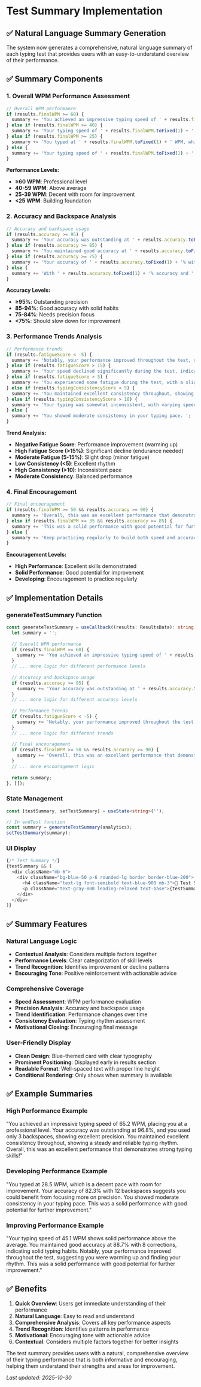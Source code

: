 # Test Summary Implementation

## ✅ Natural Language Summary Generation

The system now generates a comprehensive, natural language summary of each typing test that provides users with an easy-to-understand overview of their performance.

## ✅ Summary Components

### **1. Overall WPM Performance Assessment**
```typescript
// Overall WPM performance
if (results.finalWPM >= 60) {
  summary += 'You achieved an impressive typing speed of ' + results.finalWPM.toFixed(1) + ' WPM, placing you at a professional level. ';
} else if (results.finalWPM >= 40) {
  summary += 'Your typing speed of ' + results.finalWPM.toFixed(1) + ' WPM shows solid performance above the average. ';
} else if (results.finalWPM >= 25) {
  summary += 'You typed at ' + results.finalWPM.toFixed(1) + ' WPM, which is a decent pace with room for improvement. ';
} else {
  summary += 'Your typing speed of ' + results.finalWPM.toFixed(1) + ' WPM indicates you\'re still building your foundation. ';
}
```

**Performance Levels:**
- **≥60 WPM**: Professional level
- **40-59 WPM**: Above average
- **25-39 WPM**: Decent with room for improvement
- **<25 WPM**: Building foundation

### **2. Accuracy and Backspace Analysis**
```typescript
// Accuracy and backspace usage
if (results.accuracy >= 95) {
  summary += 'Your accuracy was outstanding at ' + results.accuracy.toFixed(1) + '%, and you used only ' + results.backspaceCount + ' backspaces, showing excellent precision. ';
} else if (results.accuracy >= 85) {
  summary += 'You maintained good accuracy at ' + results.accuracy.toFixed(1) + '% with ' + results.backspaceCount + ' corrections, indicating solid typing habits. ';
} else if (results.accuracy >= 75) {
  summary += 'Your accuracy of ' + results.accuracy.toFixed(1) + '% with ' + results.backspaceCount + ' backspaces suggests you could benefit from focusing more on precision. ';
} else {
  summary += 'With ' + results.accuracy.toFixed(1) + '% accuracy and ' + results.backspaceCount + ' backspaces, consider slowing down to improve your precision. ';
}
```

**Accuracy Levels:**
- **≥95%**: Outstanding precision
- **85-94%**: Good accuracy with solid habits
- **75-84%**: Needs precision focus
- **<75%**: Should slow down for improvement

### **3. Performance Trends Analysis**
```typescript
// Performance trends
if (results.fatigueScore < -5) {
  summary += 'Notably, your performance improved throughout the test, suggesting you were warming up and finding your rhythm. ';
} else if (results.fatigueScore > 15) {
  summary += 'Your speed declined significantly during the test, indicating you may need to work on endurance and consistency. ';
} else if (results.fatigueScore > 5) {
  summary += 'You experienced some fatigue during the test, with a slight drop in performance over time. ';
} else if (results.typingConsistencyScore < 5) {
  summary += 'You maintained excellent consistency throughout, showing a steady and reliable typing rhythm. ';
} else if (results.typingConsistencyScore > 10) {
  summary += 'Your typing was somewhat inconsistent, with varying speeds throughout the test. ';
} else {
  summary += 'You showed moderate consistency in your typing pace. ';
}
```

**Trend Analysis:**
- **Negative Fatigue Score**: Performance improvement (warming up)
- **High Fatigue Score (>15%)**: Significant decline (endurance needed)
- **Moderate Fatigue (5-15%)**: Slight drop (minor fatigue)
- **Low Consistency (<5)**: Excellent rhythm
- **High Consistency (>10)**: Inconsistent pace
- **Moderate Consistency**: Balanced performance

### **4. Final Encouragement**
```typescript
// Final encouragement
if (results.finalWPM >= 50 && results.accuracy >= 90) {
  summary += 'Overall, this was an excellent performance that demonstrates strong typing skills!';
} else if (results.finalWPM >= 35 && results.accuracy >= 85) {
  summary += 'This was a solid performance with good potential for further improvement.';
} else {
  summary += 'Keep practicing regularly to build both speed and accuracy.';
}
```

**Encouragement Levels:**
- **High Performance**: Excellent skills demonstrated
- **Solid Performance**: Good potential for improvement
- **Developing**: Encouragement to practice regularly

## ✅ Implementation Details

### **generateTestSummary Function**
```typescript
const generateTestSummary = useCallback((results: ResultsData): string => {
  let summary = '';
  
  // Overall WPM performance
  if (results.finalWPM >= 60) {
    summary += 'You achieved an impressive typing speed of ' + results.finalWPM.toFixed(1) + ' WPM, placing you at a professional level. ';
  }
  // ... more logic for different performance levels
  
  // Accuracy and backspace usage
  if (results.accuracy >= 95) {
    summary += 'Your accuracy was outstanding at ' + results.accuracy.toFixed(1) + '%, and you used only ' + results.backspaceCount + ' backspaces, showing excellent precision. ';
  }
  // ... more logic for different accuracy levels
  
  // Performance trends
  if (results.fatigueScore < -5) {
    summary += 'Notably, your performance improved throughout the test, suggesting you were warming up and finding your rhythm. ';
  }
  // ... more logic for different trends
  
  // Final encouragement
  if (results.finalWPM >= 50 && results.accuracy >= 90) {
    summary += 'Overall, this was an excellent performance that demonstrates strong typing skills!';
  }
  // ... more encouragement logic
  
  return summary;
}, []);
```

### **State Management**
```typescript
const [testSummary, setTestSummary] = useState<string>('');

// In endTest function
const summary = generateTestSummary(analytics);
setTestSummary(summary);
```

### **UI Display**
```typescript
{/* Test Summary */}
{testSummary && (
  <div className="mb-6">
    <div className="bg-blue-50 p-6 rounded-lg border border-blue-200">
      <h4 className="text-lg font-semibold text-blue-900 mb-3">📝 Test Summary</h4>
      <p className="text-gray-800 leading-relaxed text-base">{testSummary}</p>
    </div>
  </div>
)}
```

## ✅ Summary Features

### **Natural Language Logic**
- **Contextual Analysis**: Considers multiple factors together
- **Performance Levels**: Clear categorization of skill levels
- **Trend Recognition**: Identifies improvement or decline patterns
- **Encouraging Tone**: Positive reinforcement with actionable advice

### **Comprehensive Coverage**
- **Speed Assessment**: WPM performance evaluation
- **Precision Analysis**: Accuracy and backspace usage
- **Trend Identification**: Performance changes over time
- **Consistency Evaluation**: Typing rhythm assessment
- **Motivational Closing**: Encouraging final message

### **User-Friendly Display**
- **Clean Design**: Blue-themed card with clear typography
- **Prominent Positioning**: Displayed early in results section
- **Readable Format**: Well-spaced text with proper line height
- **Conditional Rendering**: Only shows when summary is available

## ✅ Example Summaries

### **High Performance Example**
"You achieved an impressive typing speed of 65.2 WPM, placing you at a professional level. Your accuracy was outstanding at 96.8%, and you used only 3 backspaces, showing excellent precision. You maintained excellent consistency throughout, showing a steady and reliable typing rhythm. Overall, this was an excellent performance that demonstrates strong typing skills!"

### **Developing Performance Example**
"You typed at 28.5 WPM, which is a decent pace with room for improvement. Your accuracy of 82.3% with 12 backspaces suggests you could benefit from focusing more on precision. You showed moderate consistency in your typing pace. This was a solid performance with good potential for further improvement."

### **Improving Performance Example**
"Your typing speed of 45.1 WPM shows solid performance above the average. You maintained good accuracy at 88.7% with 8 corrections, indicating solid typing habits. Notably, your performance improved throughout the test, suggesting you were warming up and finding your rhythm. This was a solid performance with good potential for further improvement."

## ✅ Benefits

1. **Quick Overview**: Users get immediate understanding of their performance
2. **Natural Language**: Easy to read and understand
3. **Comprehensive Analysis**: Covers all key performance aspects
4. **Trend Recognition**: Identifies patterns in performance
5. **Motivational**: Encouraging tone with actionable advice
6. **Contextual**: Considers multiple factors together for better insights

The test summary provides users with a natural, comprehensive overview of their typing performance that is both informative and encouraging, helping them understand their strengths and areas for improvement.

_Last updated: 2025-10-30_
